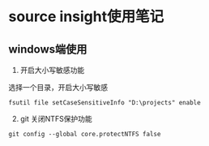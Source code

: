 # source insight使用笔记


## windows端使用

1. 开启大小写敏感功能

选择一个目录，开启大小写敏感

```
fsutil file setCaseSensitiveInfo "D:\projects" enable
```

2. git 关闭NTFS保护功能

```
git config --global core.protectNTFS false
```







